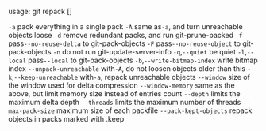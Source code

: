 usage: git repack [<options>]

   `-a`                    pack everything in a single pack
   `-A`                    same as`-a`, and turn unreachable objects loose
   `-d`                    remove redundant packs, and run git-prune-packed
   `-f`                    pass`--no-reuse-delta` to git-pack-objects
   `-F`                    pass`--no-reuse-object` to git-pack-objects
   `-n`                    do not run git-update-server-info
   `-q`,`--quiet`           be quiet
   `-l`,`--local`           pass`--local` to git-pack-objects
   `-b`,`--write-bitmap-index`
                          write bitmap index
   `--unpack-unreachable` <approxidate>
                          with`-A`, do not loosen objects older than this
   `-k`,`--keep-unreachable`
                          with`-a`, repack unreachable objects
   `--window` <n>          size of the window used for delta compression
   `--window-memory` <bytes>
                          same as the above, but limit memory size instead of entries count
   `--depth` <n>           limits the maximum delta depth
   `--threads` <n>         limits the maximum number of threads
   `--max-pack-size` <bytes>
                          maximum size of each packfile
   `--pack-kept-objects`   repack objects in packs marked with .keep

